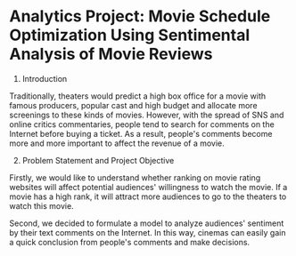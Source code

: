 # Analytics Project: Movie Schedule Optimization Using Sentimental Analysis of Movie Reviews

1. Introduction

  Traditionally, theaters would predict a high box office for a movie with famous producers, popular cast and high budget and allocate more screenings to these kinds of movies. However, with the spread of SNS and online critics commentaries, people tend to search for comments on the Internet before buying a ticket. As a result, people's comments become more and more important to affect the revenue of a movie.

2. Problem Statement and Project Objective

  Firstly, we would like to understand whether ranking on movie rating websites will affect potential audiences' willingness to watch the movie. If a movie has a high rank, it will attract more audiences to go to the theaters to watch this movie.

  Second, we decided to formulate a model to analyze audiences' sentiment by their text comments on the Internet. In this way, cinemas can easily gain a quick conclusion from people's comments and make decisions.



